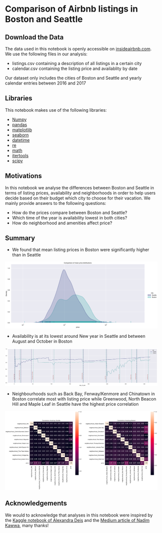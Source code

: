 # Comparison of Airbnb listings in Boston and Seattle

## Download the Data
The data used in this notebook is openly accessible on [insideairbnb.com](http://insideairbnb.com/get-the-data.html).
We use the following files in our analysis:
* listings.csv containing a description of all listings in a certain city
* calendar.csv containing the listing  price and availablity by date

Our dataset only includes the cities of Boston and Seattle and yearly calendar entries between 2016 and 2017

## Libraries
This notebook makes use of the following libraries:
* [Numpy](https://numpy.org/)
* [pandas](https://pandas.pydata.org/)
* [matplotlib](https://matplotlib.org/)
* [seaborn](https://seaborn.pydata.org/)
* [datetime](https://docs.python.org/3/library/datetime.html)
* [re](https://docs.python.org/3/library/re.html)
* [math](https://docs.python.org/3/library/math.html)
* [itertools](https://docs.python.org/3/library/itertools.html) 
* [scipy](https://www.scipy.org/)

## Motivations
In this notebook we analyse the differences between Boston and Seattle in terms of listing prices, availability and neighborhoods in order to help users decide based on their budget which city to choose for their vacation.
We mainly provide answers to the following questions:
* How do the prices compare between Boston and Seattle?
* Which time of the year is availability lowest in both cities?
* How do neighborhood and amenities affect price?

## Summary
* We found that mean listing prices in Boston were significantly higher than in Seattle 

![image info](./images/probability_density.png)

* Availability is at its lowest around New year in Seattle and between August and October in Boston

![image info](./images/availability_per_day.png)

* Neighbourhoods such as Back Bay, Fenway/Kenmore and Chinatown in Boston correlate most with listing price while Greenwood, North Beacon Hill and Maple Leaf in Seattle have the highest price correlation

![image info](./images/neighborhood_correlation.png)


## Acknowledgements
We would to acknowledge that analyses in this notebook were inspired by the [Kaggle notebook of Alexandra Deis](https://www.kaggle.com/aleksandradeis/airbnb-seattle-reservation-prices-analysis) and the [Medium article of Nadim Kawwa](https://medium.com/@nadimkawwa/boston-what-determines-airbnb-prices-d5bc670454b6), many thanks!
